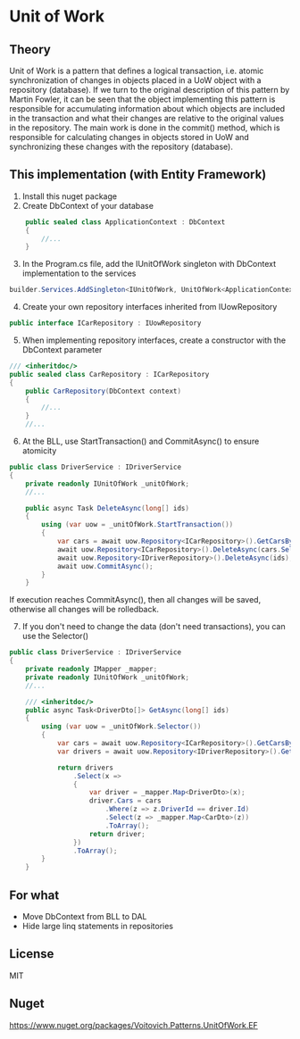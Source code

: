 # Unit of Work
## Theory
Unit of Work is a pattern that defines a logical transaction, i.e. atomic synchronization of changes in objects placed in a UoW object with a repository (database).
If we turn to the original description of this pattern by Martin Fowler, it can be seen that the object implementing this pattern is responsible for accumulating information about which objects are included in the transaction and what their changes are relative to the original values in the repository. The main work is done in the commit() method, which is responsible for calculating changes in objects stored in UoW and synchronizing these changes with the repository (database).

## This implementation (with Entity Framework)
1. Install this nuget package
2. Create DbContext of your database
```cs
    public sealed class ApplicationContext : DbContext
    {
        //...
    }
```
3. In the Program.cs file, add the IUnitOfWork singleton with DbContext implementation to the services
```cs
builder.Services.AddSingleton<IUnitOfWork, UnitOfWork<ApplicationContext>>();
```
4. Create your own repository interfaces inherited from IUowRepository
```cs
public interface ICarRepository : IUowRepository
```
5. When implementing repository interfaces, create a constructor with the DbContext parameter
```cs
/// <inheritdoc/>
public sealed class CarRepository : ICarRepository
{
    public CarRepository(DbContext context)
    {
        //...
    }
    //...
```
6. At the BLL, use StartTransaction() and CommitAsync() to ensure atomicity
```cs
public class DriverService : IDriverService
{
    private readonly IUnitOfWork _unitOfWork;
    //...

    public async Task DeleteAsync(long[] ids)
    {
        using (var uow = _unitOfWork.StartTransaction())
        {
            var cars = await uow.Repository<ICarRepository>().GetCarsByDriverIdsAsync(ids);
            await uow.Repository<ICarRepository>().DeleteAsync(cars.Select(x => x.Id));
            await uow.Repository<IDriverRepository>().DeleteAsync(ids);
            await uow.CommitAsync();
        }
    }
```
If execution reaches CommitAsync(), then all changes will be saved, otherwise all changes will be rolledback.

7. If you don't need to change the data (don't need transactions), you can use the Selector()
```cs
public class DriverService : IDriverService
{
    private readonly IMapper _mapper;
    private readonly IUnitOfWork _unitOfWork;
    //...

    /// <inheritdoc/>
    public async Task<DriverDto[]> GetAsync(long[] ids)
    {
        using (var uow = _unitOfWork.Selector())
        {
            var cars = await uow.Repository<ICarRepository>().GetCarsByDriverIdsAsync(ids);
            var drivers = await uow.Repository<IDriverRepository>().GetAsync(ids);

            return drivers
                .Select(x =>
                {
                    var driver = _mapper.Map<DriverDto>(x);
                    driver.Cars = cars
                        .Where(z => z.DriverId == driver.Id)
                        .Select(z => _mapper.Map<CarDto>(z))
                        .ToArray();
                    return driver;
                })
                .ToArray();
        }
    }
```
## For what
- Move DbContext from BLL to DAL
- Hide large linq statements in repositories

## License
MIT

## Nuget
https://www.nuget.org/packages/Voitovich.Patterns.UnitOfWork.EF
